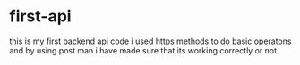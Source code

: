# first-api
this is my first backend api code i used https methods to do basic operatons and by using post man i have made sure that its working correctly or not
